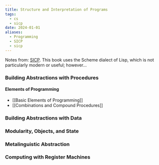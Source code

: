 ```yaml
---
title: Structure and Interpretation of Programs
tags:
  - cs
  - sicp
date: 2024-01-01
aliases:
  - Programming
  - SICP
  - sicp
---
```

Notes from: [SICP](https://sarabander.github.io/sicp/html/index.xhtml#SEC_Contents). This book uses the Scheme dialect of Lisp, which is not particularly modern or useful; however…
### Building Abstractions with Procedures

#### Elements of Programming
- [[Basic Elements of Programming]]
- [[Combinations and Compound Procedures]]
### Building Abstractions with Data

### Modularity, Objects, and State

### Metalinguistic Abstraction

### Computing with Register Machines